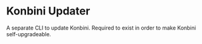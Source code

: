 # Konbini Updater

A separate CLI to update Konbini. Required to exist in order to make Konbini self-upgradeable.
